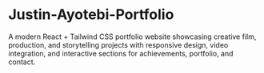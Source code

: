 # Justin-Ayotebi-Portfolio
A modern React + Tailwind CSS portfolio website showcasing creative film, production, and storytelling projects with responsive design, video integration, and interactive sections for achievements, portfolio, and contact.
